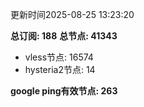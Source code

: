 更新时间2025-08-25 13:23:20

**总订阅: 188**
**总节点: 41343**
- vless节点: 16574
- hysteria2节点: 14

**google ping有效节点: 263**
